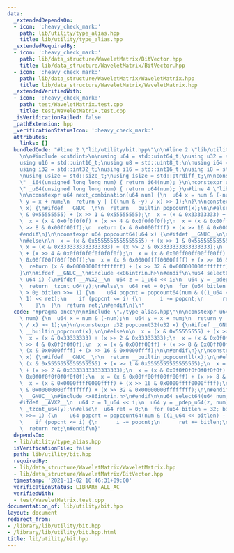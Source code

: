 ```yaml
---
data:
  _extendedDependsOn:
  - icon: ':heavy_check_mark:'
    path: lib/utility/type_alias.hpp
    title: lib/utility/type_alias.hpp
  _extendedRequiredBy:
  - icon: ':heavy_check_mark:'
    path: lib/data_structure/WaveletMatrix/BitVector.hpp
    title: lib/data_structure/WaveletMatrix/BitVector.hpp
  - icon: ':heavy_check_mark:'
    path: lib/data_structure/WaveletMatrix/WaveletMatrix.hpp
    title: lib/data_structure/WaveletMatrix/WaveletMatrix.hpp
  _extendedVerifiedWith:
  - icon: ':heavy_check_mark:'
    path: test/WaveletMatrix.test.cpp
    title: test/WaveletMatrix.test.cpp
  _isVerificationFailed: false
  _pathExtension: hpp
  _verificationStatusIcon: ':heavy_check_mark:'
  attributes:
    links: []
  bundledCode: "#line 2 \"lib/utility/bit.hpp\"\n\n#line 2 \"lib/utility/type_alias.hpp\"\
    \n\n#include <cstdint>\n\nusing u64 = std::uint64_t;\nusing u32 = std::uint32_t;\n\
    using u16 = std::uint16_t;\nusing u8 = std::uint8_t;\n\nusing i64 = std::int64_t;\n\
    using i32 = std::int32_t;\nusing i16 = std::int16_t;\nusing i8 = std::int8_t;\n\
    \nusing usize = std::size_t;\nusing isize = std::ptrdiff_t;\n\nconstexpr i64 operator\"\
    \" _i64(unsigned long long num) { return i64(num); }\n\nconstexpr u64 operator\"\
    \" _u64(unsigned long long num) { return u64(num); }\n#line 4 \"lib/utility/bit.hpp\"\
    \n\nconstexpr u64 next_combination(u64 num) {\n  u64 x = num & (-num);\n  u64\
    \ y = x + num;\n  return y | (((num & ~y) / x) >> 1);\n}\n\nconstexpr u32 popcount32(u32\
    \ x) {\n#ifdef __GNUC__\n\n  return __builtin_popcount(x);\n\n#else\n\n  x = (x\
    \ & 0x55555555) + (x >> 1 & 0x55555555);\n  x = (x & 0x33333333) + (x >> 2 & 0x33333333);\n\
    \  x = (x & 0x0f0f0f0f) + (x >> 4 & 0x0f0f0f0f);\n  x = (x & 0x00ff00ff) + (x\
    \ >> 8 & 0x00ff00ff);\n  return (x & 0x0000ffff) + (x >> 16 & 0x0000ffff);\n\n\
    #endif\n}\n\nconstexpr u64 popcount64(u64 x) {\n#ifdef __GNUC__\n\n  return __builtin_popcountll(x);\n\
    \n#else\n\n  x = (x & 0x5555555555555555) + (x >> 1 & 0x5555555555555555);\n \
    \ x = (x & 0x3333333333333333) + (x >> 2 & 0x3333333333333333);\n  x = (x & 0x0f0f0f0f0f0f0f0f)\
    \ + (x >> 4 & 0x0f0f0f0f0f0f0f0f);\n  x = (x & 0x00ff00ff00ff00ff) + (x >> 8 &\
    \ 0x00ff00ff00ff00ff);\n  x = (x & 0x0000ffff0000ffff) + (x >> 16 & 0x0000ffff0000ffff);\n\
    \  return (x & 0x00000000ffffffff) + (x >> 32 & 0x00000000ffffffff);\n\n#endif\n\
    }\n\n#ifdef __GNUC__\n#include <x86intrin.h>\n#endif\n\nu64 select64(u64 num,\
    \ u64 i) {\n#ifdef __AVX2__\n  u64 z = 1_u64 << i;\n  u64 y = _pdep_u64(z, num);\n\
    \  return _tzcnt_u64(y);\n#else\n  u64 ret = 0;\n  for (u64 bitlen = 32; bitlen\
    \ > 0; bitlen >>= 1) {\n    u64 popcnt = popcount64(num & ((1_u64 << bitlen) -\
    \ 1) << ret);\n    if (popcnt <= i) {\n      i -= popcnt;\n      ret += bitlen;\n\
    \    }\n  }\n  return ret;\n#endif\n}\n"
  code: "#pragma once\n\n#include \"./type_alias.hpp\"\n\nconstexpr u64 next_combination(u64\
    \ num) {\n  u64 x = num & (-num);\n  u64 y = x + num;\n  return y | (((num & ~y)\
    \ / x) >> 1);\n}\n\nconstexpr u32 popcount32(u32 x) {\n#ifdef __GNUC__\n\n  return\
    \ __builtin_popcount(x);\n\n#else\n\n  x = (x & 0x55555555) + (x >> 1 & 0x55555555);\n\
    \  x = (x & 0x33333333) + (x >> 2 & 0x33333333);\n  x = (x & 0x0f0f0f0f) + (x\
    \ >> 4 & 0x0f0f0f0f);\n  x = (x & 0x00ff00ff) + (x >> 8 & 0x00ff00ff);\n  return\
    \ (x & 0x0000ffff) + (x >> 16 & 0x0000ffff);\n\n#endif\n}\n\nconstexpr u64 popcount64(u64\
    \ x) {\n#ifdef __GNUC__\n\n  return __builtin_popcountll(x);\n\n#else\n\n  x =\
    \ (x & 0x5555555555555555) + (x >> 1 & 0x5555555555555555);\n  x = (x & 0x3333333333333333)\
    \ + (x >> 2 & 0x3333333333333333);\n  x = (x & 0x0f0f0f0f0f0f0f0f) + (x >> 4 &\
    \ 0x0f0f0f0f0f0f0f0f);\n  x = (x & 0x00ff00ff00ff00ff) + (x >> 8 & 0x00ff00ff00ff00ff);\n\
    \  x = (x & 0x0000ffff0000ffff) + (x >> 16 & 0x0000ffff0000ffff);\n  return (x\
    \ & 0x00000000ffffffff) + (x >> 32 & 0x00000000ffffffff);\n\n#endif\n}\n\n#ifdef\
    \ __GNUC__\n#include <x86intrin.h>\n#endif\n\nu64 select64(u64 num, u64 i) {\n\
    #ifdef __AVX2__\n  u64 z = 1_u64 << i;\n  u64 y = _pdep_u64(z, num);\n  return\
    \ _tzcnt_u64(y);\n#else\n  u64 ret = 0;\n  for (u64 bitlen = 32; bitlen > 0; bitlen\
    \ >>= 1) {\n    u64 popcnt = popcount64(num & ((1_u64 << bitlen) - 1) << ret);\n\
    \    if (popcnt <= i) {\n      i -= popcnt;\n      ret += bitlen;\n    }\n  }\n\
    \  return ret;\n#endif\n}"
  dependsOn:
  - lib/utility/type_alias.hpp
  isVerificationFile: false
  path: lib/utility/bit.hpp
  requiredBy:
  - lib/data_structure/WaveletMatrix/WaveletMatrix.hpp
  - lib/data_structure/WaveletMatrix/BitVector.hpp
  timestamp: '2021-11-02 10:46:31+09:00'
  verificationStatus: LIBRARY_ALL_AC
  verifiedWith:
  - test/WaveletMatrix.test.cpp
documentation_of: lib/utility/bit.hpp
layout: document
redirect_from:
- /library/lib/utility/bit.hpp
- /library/lib/utility/bit.hpp.html
title: lib/utility/bit.hpp
---
```

